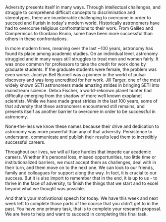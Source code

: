 Adversity presents itself in many ways. Through intellectual challenges, and struggle to comprehend difficult concepts to discrimination and stereotypes, there are inumberable challenging to overcome in order to succeed and flurish in today's modern world. Historically astronomers have had to overcome religious confrontations to their work. From Galileo and Compernicus to Giordano Bruno, some have been more successful than others in these confrontations.

In more modern times, meaning over the last ~100 years, astronomy has found its place among academic studies. On an individual level, astronomy struggled and in many ways still struggles to treat men and women fairly. It was once common for professors to take the credit for work done by graduate students. If the graduate students were female, the problem was even worse. Jocelyn Bell Burnell was a pioneer in the world of pulsar discovery and was long uncredited for her work. Jill Targer, one of the most widely known SETI astronomers made amazing strides in bringing SETI into mainstream science. Debra Fischer, a world-rekonwn planet hunter had difficulty emerging from the shadow of more well known exoplanet scientists. While we have made great strides in the last 100 years, some of that adversity that these astronomers encountered still remains, and presents itself as another barrier to overcome in order to be successful in astronomy.

None-the-less we know these names because their drive and dedication to astronomy was more powerful than any of that adversity. Persistence to understand, communicate and publish their results lead them to incredibly successful careers.

Throughout our lives, we will all face hurdles that impede our academic careers. Whether it's personal loss, missed opportunities, too little time or institutionalized barriers, we must accept them as challenges, deal with in their turn, and them move on to the next one. We can look to our friends, family and colleagues for support along the way. In fact, it is crucial to our success. But it is also import to remember that in the end, it is up to us - to thrive in the face of adversity,  to finish the things that we start and to excel beyond what we thought was possible. 

And that's your motivational speech for today. We have this week and next week left to complete those parts of the course that you didn't get to in the past. You have one primary task, that is to complete your research proposal. We are here to help and want to succedd in completing this final task.
